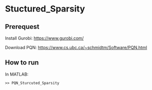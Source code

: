 # Stuctured_Sparsity

## Prerequest
Install Gurobi: https://www.gurobi.com/ 

Download PQN: https://www.cs.ubc.ca/~schmidtm/Software/PQN.html

## How to run
In MATLAB:
~~~ 
>> PQN_Sturcuted_Sparsity
~~~

